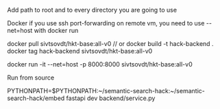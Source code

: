 Add path to root and to every directory you are going to use

Docker 
if you use ssh port-forwarding on remote vm, you need to use --net=host with docker run

docker pull sivtsovdt/hkt-base:all-v0
// or
docker build -t hack-backend .
docker tag hack-backend sivtsovdt/hkt-base:all-v0

docker run -it --net=host -p 8000:8000 sivtsovdt/hkt-base:all-v0

Run from source

PYTHONPATH=$PYTHONPATH:~/semantic-search-hack:~/semantic-search-hack/embed fastapi dev backend/service.py
